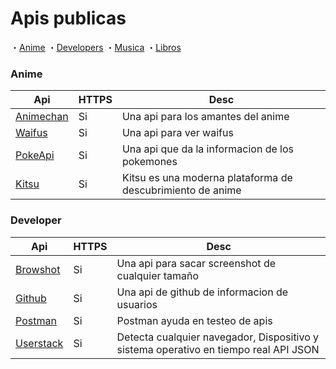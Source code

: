 # Apis publicas
・[Anime](#Anime)
・[Developers](#Developer)
・[Musica](#Musica)
・[Libros](#Libros)

### Anime
Api | HTTPS | Desc |
|---|---|---|
| [Animechan](https://animechan.vercel.app/) | Si | Una api para los amantes del anime | 
| [Waifus](https://waifu.pics/docs) | Si | Una api para ver waifus | 
| [PokeApi](https://pokeapi.co/) | Si | Una api que da la informacion de los pokemones | 
| [Kitsu](https://kitsu.docs.apiary.io/) | Si | Kitsu es una moderna plataforma de descubrimiento de anime |


### Developer
Api | HTTPS | Desc |
|---|---|---|
| [Browshot](https://browshot.com/api/documentation) | Si | Una api para sacar screenshot de cualquier tamaño |
| [Github](https://docs.github.com/en/rest) | Si | Una api de github de informacion de usuarios |
| [Postman](https://www.postman.com/postman/workspace/postman-public-workspace/documentation/12959542-c8142d51-e97c-46b6-bd77-52bb66712c9a) | Si | Postman ayuda en testeo de apis |
| [Userstack](https://userstack.com/)| Si | Detecta cualquier navegador, Dispositivo y sistema operativo en tiempo real API JSON |
